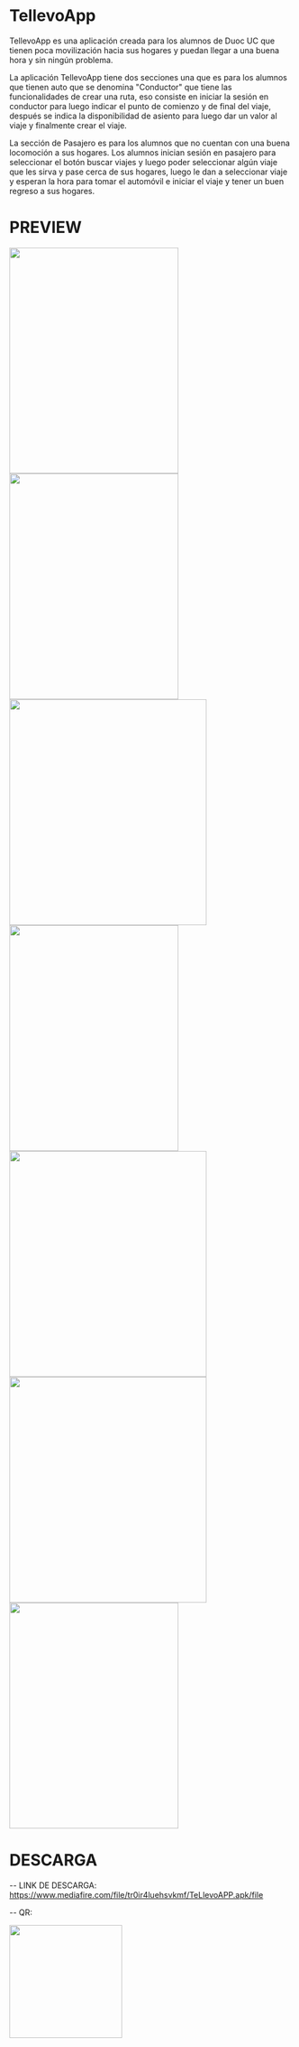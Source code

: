 # TellevoApp


TellevoApp es una aplicación creada para los alumnos de Duoc UC que tienen poca movilización hacia sus hogares y puedan llegar a una buena hora y sin ningún problema.

La aplicación TellevoApp tiene dos secciones una que es para los alumnos que tienen auto que se denomina "Conductor" que tiene las funcionalidades de crear
una ruta, eso consiste en iniciar la sesión en conductor para luego indicar el punto de comienzo y de final del viaje, después se indica la disponibilidad 
de asiento para luego dar un valor al viaje y finalmente crear el viaje.

La sección de Pasajero es para los alumnos que no cuentan con una buena locomoción a sus hogares.
Los alumnos inician sesión en pasajero para seleccionar el botón buscar viajes y luego poder seleccionar algún viaje que les sirva y 
pase cerca de sus hogares, luego le dan a seleccionar viaje y esperan la hora para tomar el automóvil e iniciar el viaje y tener un buen regreso a sus hogares.



# PREVIEW

<img src="https://user-images.githubusercontent.com/81185251/146471531-d2b5f754-5b55-46b1-9d3f-9ce1c6add7c6.png" width="300" height="400" /><img src="https://user-images.githubusercontent.com/81185251/146471564-c08ad1bf-06c5-4cbb-bccf-90fa11f96a36.png" width="300" height="400" />
<img src="https://user-images.githubusercontent.com/81185251/146471569-a73f363d-01cf-404d-84b4-e81b309f7631.png" width="350" height="400" />
<img src="https://user-images.githubusercontent.com/81185251/146471571-dbc88899-54bc-4d67-b7d4-a71993e6dcef.png" width="300" height="400" />
<img src="https://user-images.githubusercontent.com/81185251/146471573-9d7251a2-7dea-4354-b89f-06ed325ebc33.png" width="350" height="400" />
<img src="https://user-images.githubusercontent.com/81185251/146471574-499769b8-5827-4d6a-af9a-f655c9ba99e3.png" width="350" height="400" />
<img src="https://user-images.githubusercontent.com/81185251/146471581-4bac9222-2323-4941-b11c-a512783e93d8.png" width="300" height="400" />


# DESCARGA
-- LINK DE DESCARGA: https://www.mediafire.com/file/tr0ir4luehsvkmf/TeLlevoAPP.apk/file

-- QR: 

<img src="https://user-images.githubusercontent.com/81185251/146472567-067e62db-ec53-4b36-a0f9-940512655e5b.png" width="200" height="200" />



